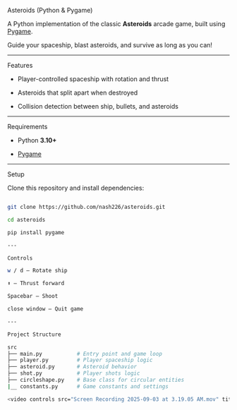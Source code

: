 Asteroids (Python & Pygame)

A Python implementation of the classic **Asteroids** arcade game, built using [Pygame](https://www.pygame.org/). 

Guide your spaceship, blast asteroids, and survive as long as you can!

---

Features

- Player-controlled spaceship with rotation and thrust

- Asteroids that split apart when destroyed

- Collision detection between ship, bullets, and asteroids

---

Requirements

- Python **3.10+**

- [Pygame](https://www.pygame.org/)

---

Setup

Clone this repository and install dependencies:

```bash

git clone https://github.com/nash226/asteroids.git

cd asteroids

pip install pygame

---

Controls

w / d — Rotate ship

⬆️ — Thrust forward

Spacebar — Shoot

close window — Quit game

---

Project Structure

src
├── main.py           # Entry point and game loop
├── player.py         # Player spaceship logic
├── asteroid.py       # Asteroid behavior
├── shot.py           # Player shots logic
├── circleshape.py    # Base class for circular entities
|__ constants.py      # Game constants and settings

<video controls src="Screen Recording 2025-09-03 at 3.19.05 AM.mov" title="Title"></video>

